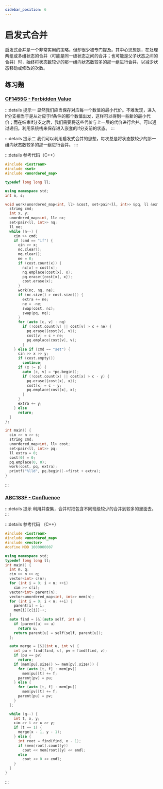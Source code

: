 ```yaml
---
sidebar_position: 6
---
```


# 启发式合并

启发式合并是一个非常实用的策略，但却很少被专门提及。其中心思想是，在处理两组或多组状态的合并（可能是同一级状态之间的合并；也可能是父子状态之间的合并）时，始终将状态数较少的那一组向状态数较多的那一组进行合并，以减少状态移动或修改的次数。

## 练习题

### [CF1455G - Forbidden Value](https://codeforces.com/contest/1455/problem/G)

:::details 提示一
显然我们应当保存对应每一个数值的最小代价。不难发现，进入If分支相当于是从对应于If条件的那个数值出发，这样可以得到一些新的最小代价；而在结束If分支之后，我们需要将这些代价与上一层的代价进行合并。可以通过递归，利用系统栈来保存进入嵌套的If分支前的状态。
:::

:::details 提示二
我们可以利用启发式合并的思想，每次总是将状态数较少的那一组向状态数较多的那一组进行合并。
:::

:::details 参考代码（C++）

```cpp
#include <iostream>
#include <set>
#include <unordered_map>

typedef long long ll;

using namespace std;
int n, s;

void work(unordered_map<int, ll> &cost, set<pair<ll, int>> &pq, ll &extra) {
  string cmd;
  int x, y;
  unordered_map<int, ll> nc;
  set<pair<ll, int>> nq;
  ll ne;
  while (n--) {
    cin >> cmd;
    if (cmd == "if") {
      cin >> x;
      nc.clear();
      nq.clear();
      ne = 0;
      if (cost.count(x)) {
        nc[x] = cost[x];
        nq.emplace(cost[x], x);
        pq.erase({cost[x], x});
        cost.erase(x);
      }
      work(nc, nq, ne);
      if (nc.size() > cost.size()) {
        extra += ne;
        ne = -ne;
        swap(cost, nc);
        swap(pq, nq);
      }
      for (auto [c, v] : nq)
        if (!cost.count(v) || cost[v] > c + ne) {
          pq.erase({cost[v], v});
          cost[v] = c + ne;
          pq.emplace(cost[v], v);
        }
    } else if (cmd == "set") {
      cin >> x >> y;
      if (cost.empty())
        continue;
      if (x != s) {
        auto [c, v] = *pq.begin();
        if (!cost.count(x) || cost[x] > c - y) {
          pq.erase({cost[x], x});
          cost[x] = c - y;
          pq.emplace(cost[x], x);
        }
      }
      extra += y;
    } else
      return;
  }
};

int main() {
  cin >> n >> s;
  string cmd;
  unordered_map<int, ll> cost;
  set<pair<ll, int>> pq;
  ll extra = 0;
  cost[0] = 0;
  pq.emplace(0, 0);
  work(cost, pq, extra);
  printf("%lld", pq.begin()->first + extra);
}
```

:::

### [ABC183F - Confluence](https://atcoder.jp/contests/abc183/tasks/abc183_f)

:::details 提示
利用并查集，合并时把包含不同班级较少的合并到较多的里面去。
:::

:::details 参考代码 （C++）

```cpp
#include <iostream>
#include <unordered_map>
#include <vector>
#define MOD 1000000007

using namespace std;
typedef long long ll;
int main() {
  int n, q;
  cin >> n >> q;
  vector<int> c(n);
  for (int i = 0; i < n; ++i)
    cin >> c[i];
  vector<int> parent(n);
  vector<unordered_map<int, int>> mem(n);
  for (int i = 0; i < n; ++i) {
    parent[i] = i;
    mem[i][c[i]]++;
  }
  auto find = [&](auto self, int u) {
    if (parent[u] == u)
      return u;
    return parent[u] = self(self, parent[u]);
  };

  auto merge = [&](int u, int v) {
    int pu = find(find, u), pv = find(find, v);
    if (pu == pv)
      return;
    if (mem[pu].size() >= mem[pv].size()) {
      for (auto [t, f] : mem[pv])
        mem[pu][t] += f;
      parent[pv] = pu;
    } else {
      for (auto [t, f] : mem[pu])
        mem[pv][t] += f;
      parent[pu] = pv;
    }
  };

  while (q--) {
    int t, x, y;
    cin >> t >> x >> y;
    if (t == 1) {
      merge(x - 1, y - 1);
    } else {
      int root = find(find, x - 1);
      if (mem[root].count(y))
        cout << mem[root][y] << endl;
      else
        cout << 0 << endl;
    }
  }
}
```

:::

<Utterances />
